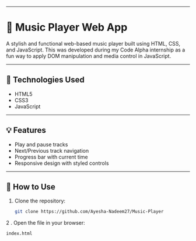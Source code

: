 
---

# 🎵 Music Player Web App

A stylish and functional web-based music player built using HTML, CSS, and JavaScript. This was developed during my Code Alpha internship as a fun way to apply DOM manipulation and media control in JavaScript.

---

## 🔧 Technologies Used

- HTML5
- CSS3
- JavaScript

---

## 💡 Features

- Play and pause tracks
- Next/Previous track navigation
- Progress bar with current time
- Responsive design with styled controls

---

## 🚀 How to Use

1. Clone the repository:
   ```bash
   git clone https://github.com/Ayesha-Nadeem27/Music-Player
2 . Open the file in your browser:
   ```bash
   index.html
